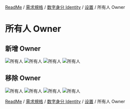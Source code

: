 [ReadMe](../README.md) / [需求規格](../requirements.md) / [数字身分 Identity](identity.md) / [设置](identity-setting.md) / 所有人 Owner

# 所有人 Owner

## 新增 Owner

![所有人](../assets/screen-id-owner-1.png)
![所有人](../assets/screen-id-owner-edit-1.png)
![所有人](../assets/screen-id-add-owner-1.png)
![所有人](../assets/screen-id-add-owner-2.png)

## 移除 Owner

![所有人](../assets/screen-id-owner-2.png)
![所有人](../assets/screen-id-owner-edit-2.png)
![所有人](../assets/screen-id-remove-owner-02.png)
![所有人](../assets/screen-id-remove-owner-01.png)

[ReadMe](../README.md) / [需求規格](../requirements.md) / [数字身分 Identity](identity.md) / [设置](identity-setting.md) / 所有人 Owner
